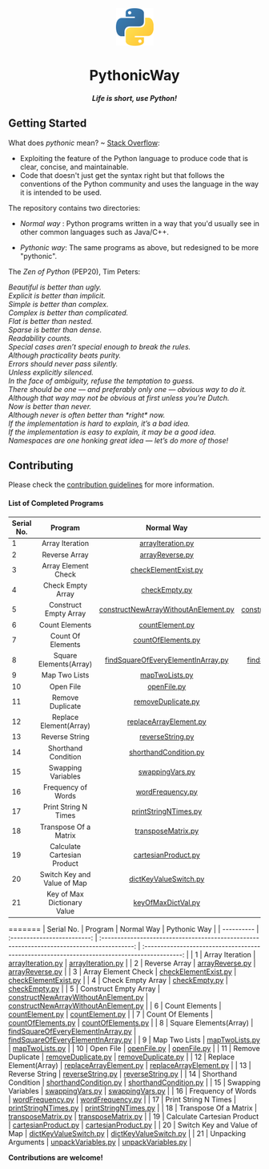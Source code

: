 <div align="center">
    <img src="./logo.png" width="75">
    <h1> PythonicWay </h1>
    <h4><em>Life is short, use Python!</em></h4>
</div>

## Getting Started

What does _pythonic_ mean? ~ [Stack Overflow](https://stackoverflow.com/a/25011492/5373017):

- Exploiting the feature of the Python language to produce code that is clear, concise, and maintainable.
- Code that doesn't just get the syntax right but that follows the conventions of the Python community and uses the language in the way it is intended to be used.

The repository contains two directories:

- _Normal way_ : Python programs written in a way that you'd usually see in other common languages such as Java/C++.

- _Pythonic way_: The same programs as above, but redesigned to be more "pythonic".

The _Zen of Python_ (PEP20), Tim Peters:

_Beautiful is better than ugly.  
Explicit is better than implicit.  
Simple is better than complex.  
Complex is better than complicated.  
Flat is better than nested.  
Sparse is better than dense.  
Readability counts.  
Special cases aren’t special enough to break the rules.  
Although practicality beats purity.  
Errors should never pass silently.  
Unless explicitly silenced.  
In the face of ambiguity, refuse the temptation to guess.  
There should be one — and preferably only one — obvious way to do it.  
Although that way may not be obvious at first unless you’re Dutch.  
Now is better than never.  
Although never is often better than \*right\* now.  
If the implementation is hard to explain, it’s a bad idea.  
If the implementation is easy to explain, it may be a good idea.  
Namespaces are one honking great idea — let’s do more of those!_

## Contributing

Please check the [contribution guidelines](./CONTRIBUTING.md) for more information.

#### List of Completed Programs

| Serial No. |        Program         |                                         Normal Way                                         |                                         Pythonic Way                                         |
| ---------- | :--------------------: | :----------------------------------------------------------------------------------------: | :------------------------------------------------------------------------------------------: |
| 1          |    Array Iteration     |                    [arrayIteration.py](/Normal%20way/arrayIteration.py)                    |                    [arrayIteration.py](/Pythonic%20way/arrayIteration.py)                    |
| 2          |     Reverse Array      |                      [arrayReverse.py](/Normal%20way/arrayReverse.py)                      |                      [arrayReverse.py](/Pythonic%20way/arrayReverse.py)                      |
| 3          |  Array Element Check   |                 [checkElementExist.py](/Normal%20way/checkElementExist.py)                 |                 [checkElementExist.py](/Pythonic%20way/checkElementExist.py)                 |
| 4          |   Check Empty Array    |                        [checkEmpty.py](/Normal%20way/checkEmpty.py)                        |                        [checkEmpty.py](/Pythonic%20way/checkEmpty.py)                        |
| 5          | Construct Empty Array  | [constructNewArrayWithoutAnElement.py](/Normal%20way/constructNewArrayWithoutAnElement.py) | [constructNewArrayWithoutAnElement.py](/Pythonic%20way/constructNewArrayWithoutAnElement.py) |
| 6          |     Count Elements     |                      [countElement.py](/Normal%20way/countElement.py)                      |                      [countElement.py](/Pythonic%20way/countElement.py)                      |
| 7          |   Count Of Elements    |                   [countOfElements.py](/Normal%20way/countOfElements.py)                   |                   [countOfElements.py](/Pythonic%20way/countOfElements.py)                   |
| 8          | Square Elements(Array) |   [findSquareOfEveryElementInArray.py](/Normal%20way/findSquareOfEveryElementInArray.py)   |   [findSquareOfEveryElementInArray.py](/Pythonic%20way/findSquareOfEveryElementInArray.py)   |
| 9          |     Map Two Lists      |                       [mapTwoLists.py](/Normal%20way/mapTwoLists.py)                       |                       [mapTwoLists.py](/Pythonic%20way/mapTwoLists.py)                       |
| 10         |       Open File        |                          [openFile.py](/Normal%20way/openFile.py)                          |                          [openFile.py](/Pythonic%20way/openFile.py)                          |
| 11         |    Remove Duplicate    |                   [removeDuplicate.py](/Normal%20way/removeDuplicate.py)                   |                   [removeDuplicate.py](/Pythonic%20way/removeDuplicate.py)                   |
| 12         | Replace Element(Array) |               [replaceArrayElement.py](/Normal%20way/replaceArrayElement.py)               |               [replaceArrayElement.py](/Pythonic%20way/replaceArrayElement.py)               |
| 13         |     Reverse String     |                     [reverseString.py](/Normal%20way/reverseString.py)                     |                     [reverseString.py](/Pythonic%20way/reverseString.py)                     |
| 14         |  Shorthand Condition   |                [shorthandCondition.py](/Normal%20way/shorthandCondition.py)                |                [shorthandCondition.py](/Pythonic%20way/shorthandCondition.py)                |
| 15         |   Swapping Variables   |                      [swappingVars.py](/Normal%20way/swappingVars.py)                      |                      [swappingVars.py](/Pythonic%20way/swappingVars.py)                      |
| 16         |   Frequency of Words   |                     [wordFrequency.py](/Normal%20way/wordFrequency.py)                     |                     [wordFrequency.py](/Pythonic%20way/wordFrequency.py)                     |
| 17         |   Print String N Times   |                     [printStringNTimes.py](/Normal%20way/printStringNTimes.py)                     |                     [printStringNTimes.py](/Pythonic%20way/printStringNTimes.py)                     |
| 18         |   Transpose Of a Matrix   |                     [transposeMatrix.py](/Normal%20way/transposeMatrix.py)                     |                     [transposeMatrix.py](/Pythonic%20way/transposeMatrix.py)                     |
| 19         |   Calculate Cartesian Product   |                     [cartesianProduct.py](/Normal%20way/cartesianProduct.py)                     |                     [cartesianProduct.py](/Pythonic%20way/cartesianProduct.py)                     |
| 20         |   Switch Key and Value of Map   |                     [dictKeyValueSwitch.py](/Normal%20way/dictKeyValueSwitch.py)                     |                     [dictKeyValueSwitch.py](/Pythonic%20way/dictKeyValueSwitch.py)                     |
| 21         |   Key of Max Dictionary Value   |                     [keyOfMaxDictVal.py](/Normal%20way/keyOfMaxDictVal.py)                     |                     [keyOfMaxDictVal.py](/Pythonic%20way/keyOfMaxDictVal.py)                     |

=======
| Serial No. |           Program           |                                         Normal Way                                         |                                         Pythonic Way                                         |
| ---------- | :-------------------------: | :----------------------------------------------------------------------------------------: | :------------------------------------------------------------------------------------------: |
| 1          |       Array Iteration       |                    [arrayIteration.py](/Normal%20way/arrayIteration.py)                    |                    [arrayIteration.py](/Pythonic%20way/arrayIteration.py)                    |
| 2          |        Reverse Array        |                      [arrayReverse.py](/Normal%20way/arrayReverse.py)                      |                      [arrayReverse.py](/Pythonic%20way/arrayReverse.py)                      |
| 3          |     Array Element Check     |                 [checkElementExist.py](/Normal%20way/checkElementExist.py)                 |                 [checkElementExist.py](/Pythonic%20way/checkElementExist.py)                 |
| 4          |      Check Empty Array      |                        [checkEmpty.py](/Normal%20way/checkEmpty.py)                        |                        [checkEmpty.py](/Pythonic%20way/checkEmpty.py)                        |
| 5          |    Construct Empty Array    | [constructNewArrayWithoutAnElement.py](/Normal%20way/constructNewArrayWithoutAnElement.py) | [constructNewArrayWithoutAnElement.py](/Pythonic%20way/constructNewArrayWithoutAnElement.py) |
| 6          |       Count Elements        |                      [countElement.py](/Normal%20way/countElement.py)                      |                      [countElement.py](/Pythonic%20way/countElement.py)                      |
| 7          |      Count Of Elements      |                   [countOfElements.py](/Normal%20way/countOfElements.py)                   |                   [countOfElements.py](/Pythonic%20way/countOfElements.py)                   |
| 8          |   Square Elements(Array)    |   [findSquareOfEveryElementInArray.py](/Normal%20way/findSquareOfEveryElementInArray.py)   |   [findSquareOfEveryElementInArray.py](/Pythonic%20way/findSquareOfEveryElementInArray.py)   |
| 9          |        Map Two Lists        |                       [mapTwoLists.py](/Normal%20way/mapTwoLists.py)                       |                       [mapTwoLists.py](/Pythonic%20way/mapTwoLists.py)                       |
| 10         |          Open File          |                          [openFile.py](/Normal%20way/openFile.py)                          |                          [openFile.py](/Pythonic%20way/openFile.py)                          |
| 11         |      Remove Duplicate       |                   [removeDuplicate.py](/Normal%20way/removeDuplicate.py)                   |                   [removeDuplicate.py](/Pythonic%20way/removeDuplicate.py)                   |
| 12         |   Replace Element(Array)    |               [replaceArrayElement.py](/Normal%20way/replaceArrayElement.py)               |               [replaceArrayElement.py](/Pythonic%20way/replaceArrayElement.py)               |
| 13         |       Reverse String        |                     [reverseString.py](/Normal%20way/reverseString.py)                     |                     [reverseString.py](/Pythonic%20way/reverseString.py)                     |
| 14         |     Shorthand Condition     |                [shorthandCondition.py](/Normal%20way/shorthandCondition.py)                |                [shorthandCondition.py](/Pythonic%20way/shorthandCondition.py)                |
| 15         |     Swapping Variables      |                      [swappingVars.py](/Normal%20way/swappingVars.py)                      |                      [swappingVars.py](/Pythonic%20way/swappingVars.py)                      |
| 16         |     Frequency of Words      |                     [wordFrequency.py](/Normal%20way/wordFrequency.py)                     |                     [wordFrequency.py](/Pythonic%20way/wordFrequency.py)                     |
| 17         |    Print String N Times     |                 [printStringNTimes.py](/Normal%20way/printStringNTimes.py)                 |                 [printStringNTimes.py](/Pythonic%20way/printStringNTimes.py)                 |
| 18         |    Transpose Of a Matrix    |                   [transposeMatrix.py](/Normal%20way/transposeMatrix.py)                   |                   [transposeMatrix.py](/Pythonic%20way/transposeMatrix.py)                   |
| 19         | Calculate Cartesian Product |                  [cartesianProduct.py](/Normal%20way/cartesianProduct.py)                  |                  [cartesianProduct.py](/Pythonic%20way/cartesianProduct.py)                  |
| 20         | Switch Key and Value of Map |                [dictKeyValueSwitch.py](/Normal%20way/dictKeyValueSwitch.py)                |                [dictKeyValueSwitch.py](/Pythonic%20way/dictKeyValueSwitch.py)                |
| 21         |     Unpacking Arguments     |                   [unpackVariables.py](/Normal%20way/unpackVariables.py)                   |                   [unpackVariables.py](/Pythonic%20way/unpackVariables.py)                   |


**Contributions are welcome!**
